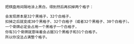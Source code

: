 

    把棋盘用间隔地涂上黑白，得到然后再扣掉两个格子：
    
    会发现原本是32个黑格子，32个白格子，
    扣掉之后就变成30个黑格子、32个白格子（或者32个黑格子、30个白格子）。
    一个骨牌必定会占用一个黑格子一个白格子，
    你有31个骨牌就意味着会占据31个黑格子和31个白格子。
    所以你没法占满整个格子。
